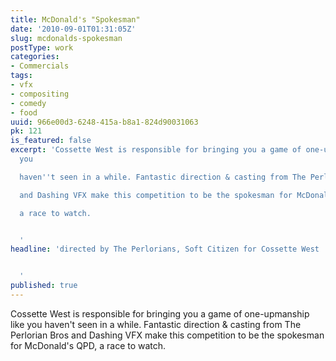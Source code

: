 ```yaml
---
title: McDonald's "Spokesman"
date: '2010-09-01T01:31:05Z'
slug: mcdonalds-spokesman
postType: work
categories:
- Commercials
tags:
- vfx
- compositing
- comedy
- food
uuid: 966e00d3-6248-415a-b8a1-824d90031063
pk: 121
is_featured: false
excerpt: 'Cossette West is responsible for bringing you a game of one-upmanship like
  you

  haven''t seen in a while. Fantastic direction & casting from The Perlorian Bros

  and Dashing VFX make this competition to be the spokesman for McDonald''s QPD,

  a race to watch.


  '
headline: 'directed by The Perlorians, Soft Citizen for Cossette West


  '
published: true
---
```

Cossette West is responsible for bringing you a game of one-upmanship like you
haven't seen in a while. Fantastic direction & casting from The Perlorian Bros
and Dashing VFX make this competition to be the spokesman for McDonald's QPD,
a race to watch.


